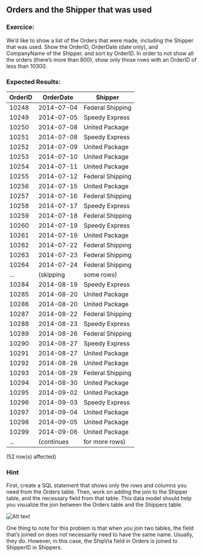 ## Orders and the Shipper that was used

### Exercice:

We’d like to show a list of the Orders that were made, including the Shipper that was used. Show the OrderID, OrderDate (date only), and CompanyName of the Shipper, and sort by OrderID.
In order to not show all the orders (there’s more than 800), show only those rows with an OrderID of less than 10300.

### Expected Results:

| OrderID | OrderDate | Shipper          |
|---------|-----------|------------------|
| 10248   | 2014-07-04| Federal Shipping |
| 10249   | 2014-07-05| Speedy Express   |
| 10250   | 2014-07-08| United Package   |
| 10251   | 2014-07-08| Speedy Express   |
| 10252   | 2014-07-09| United Package   |
| 10253   | 2014-07-10| United Package   |
| 10254   | 2014-07-11| United Package   |
| 10255   | 2014-07-12| Federal Shipping |
| 10256   | 2014-07-15| United Package   |
| 10257   | 2014-07-16| Federal Shipping |
| 10258   | 2014-07-17| Speedy Express   |
| 10259   | 2014-07-18| Federal Shipping |
| 10260   | 2014-07-19| Speedy Express |
| 10261   | 2014-07-19| United Package |
| 10262   | 2014-07-22| Federal Shipping |
| 10263   | 2014-07-23| Federal Shipping |
| 10264   | 2014-07-24| Federal Shipping |
| ...     | (skipping  | some rows)       |
| 10284   | 2014-08-19| Speedy Express |
| 10285   | 2014-08-20| United Package |
| 10286   | 2014-08-20| United Package |
| 10287   | 2014-08-22| Federal Shipping |
| 10288   | 2014-08-23| Speedy Express |
| 10289   | 2014-08-26| Federal Shipping |
| 10290   | 2014-08-27| Speedy Express |
| 10291   | 2014-08-27| United Package |
| 10292   | 2014-08-28| United Package |
| 10293   | 2014-08-29| Federal Shipping |
| 10294   | 2014-08-30| United Package |
| 10295   | 2014-09-02| United Package |
| 10296   | 2014-09-03| Speedy Express |
| 10297   | 2014-09-04| United Package |
| 10298   | 2014-09-05| United Package |
| 10299   | 2014-09-06| United Package |
| ...     | (continues| for more rows)    |


(52 row(s) affected)

### Hint

First, create a SQL statement that shows only the rows and columns you need from the Orders table.
Then, work on adding the join to the Shipper table, and the necessary field from that table.
This data model should help you visualize the join between the Orders table and the Shippers table.

![Alt text](join_between_orders_and_shippers.png)

One thing to note for this problem is that when you join two tables, the field that’s joined on does not necessarily need to have the same name.
Usually, they do. However, in this case, the ShipVia field in Orders is joined to ShipperID in Shippers.
